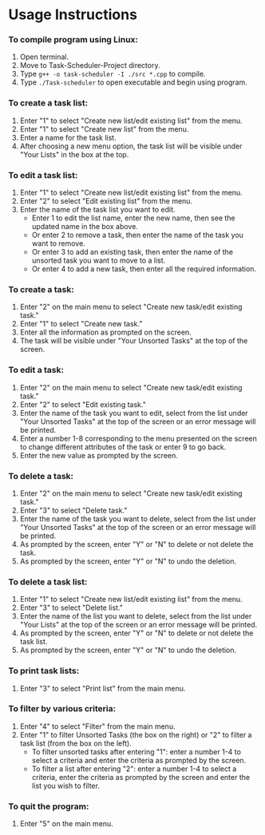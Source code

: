 Usage Instructions
==================
### To compile program using Linux:
1. Open terminal.
2. Move to Task-Scheduler-Project directory.
3. Type `g++ -o task-scheduler -I ./src *.cpp` to compile.
4. Type `./Task-scheduler` to open executable and begin using program.

### To create a task list:
1. Enter "1" to select "Create new list/edit existing list" from the menu.
2. Enter "1" to select "Create new list" from the menu.
3. Enter a name for the task list.
4. After choosing a new menu option, the task list will be visible under "Your Lists" in the box at the top.

### To edit a task list:
1. Enter "1" to select "Create new list/edit existing list" from the menu.
2. Enter "2" to select "Edit existing list" from the menu.
3. Enter the name of the task list you want to edit.
    * Enter 1 to edit the list name, enter the new name, then see the updated name in the box above.
    * Or enter 2 to remove a task, then enter the name of the task you want to remove.
    * Or enter 3 to add an existing task, then enter the name of the unsorted task you want to move to a list.
    * Or enter 4 to add a new task, then enter all the required information.

### To create a task:
1. Enter "2" on the main menu to select "Create new task/edit existing task."
2. Enter "1" to select "Create new task."
3. Enter all the information as prompted on the screen.
4. The task will be visible under "Your Unsorted Tasks" at the top of the screen.

### To edit a task:
1. Enter "2" on the main menu to select "Create new task/edit existing task."
2. Enter "2" to select "Edit existing task."
3. Enter the name of the task you want to edit, select from the list under "Your Unsorted Tasks" at the top of the screen or an error message will be printed.
4. Enter a number 1-8 corresponding to the menu presented on the screen to change different attributes of the task or enter 9 to go back.
5. Enter the new value as prompted by the screen.

### To delete a task:
1. Enter "2" on the main menu to select "Create new task/edit existing task."
2. Enter "3" to select "Delete task."
3. Enter the name of the task you want to delete, select from the list under "Your Unsorted Tasks" at the top of the screen or an error message will be printed.
4. As prompted by the screen, enter "Y" or "N" to delete or not delete the task. 
5. As prompted by the screen, enter "Y" or "N" to undo the deletion.
### To delete a task list:
1. Enter "1" to select "Create new list/edit existing list" from the menu.
2. Enter "3" to select "Delete list."
3. Enter the name of the list you want to delete, select from the list under "Your Lists" at the top of the screen or an error message will be printed.
4. As prompted by the screen, enter "Y" or "N" to delete or not delete the task list. 
5. As prompted by the screen, enter "Y" or "N" to undo the deletion.

### To print task lists:
1. Enter "3" to select "Print list" from the main menu.

### To filter by various criteria:
1. Enter "4" to select "Filter" from the main menu.
2. Enter "1" to filter Unsorted Tasks (the box on the right) or "2" to filter a task list (from the box on the left).
    * To filter unsorted tasks after entering "1": enter a number 1-4 to select a criteria and enter the criteria as prompted by the screen.
    * To filter a list after entering "2": enter a number 1-4 to select a criteria, enter the criteria as prompted by the screen and enter the list you wish to filter.
### To quit the program:
1. Enter "5" on the main menu.
